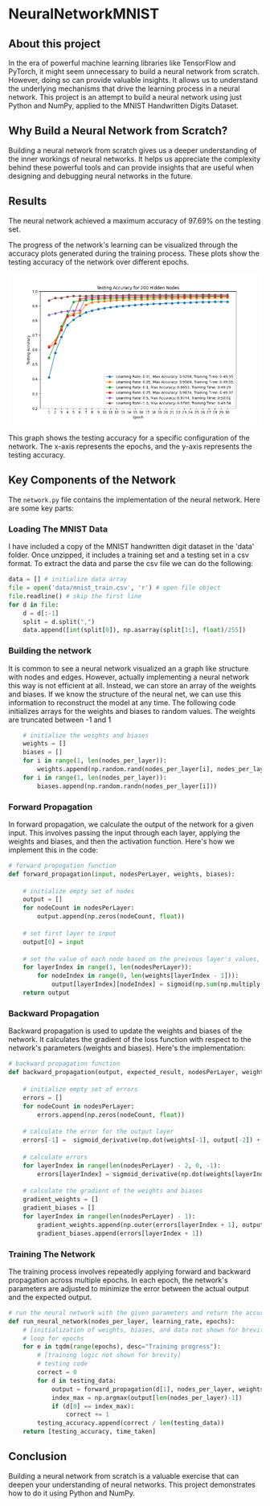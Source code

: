 # NeuralNetworkMNIST

## About this project

In the era of powerful machine learning libraries like TensorFlow and PyTorch, it might seem unnecessary to build a neural network from scratch. However, doing so can provide valuable insights. It allows us to understand the underlying mechanisms that drive the learning process in a neural network. This project is an attempt to build a neural network using just Python and NumPy, applied to the MNIST Handwritten Digits Dataset.

## Why Build a Neural Network from Scratch?

Building a neural network from scratch gives us a deeper understanding of the inner workings of neural networks. It helps us appreciate the complexity behind these powerful tools and can provide insights that are useful when designing and debugging neural networks in the future.

## Results

The neural network achieved a maximum accuracy of 97.69% on the testing set.

The progress of the network's learning can be visualized through the accuracy plots generated during the training process. These plots show the testing accuracy of the network over different epochs.

![Testing Accuracy With 200 Hidden Nodes:](graphs/Testing_Accuracy_200.png)

This graph shows the testing accuracy for a specific configuration of the network. The x-axis represents the epochs, and the y-axis represents the testing accuracy. 


## Key Components of the Network

The `network.py` file contains the implementation of the neural network. Here are some key parts:

### Loading The MNIST Data

I have included a copy of the MNIST handwritten digit dataset in the 'data' folder. Once unzipped, it includes a training set and a testing set in a csv format. To extract the data and parse the csv file we can do the following:

```python
data = [] # initialize data array
file = open('data/mnist_train.csv', 'r') # open file object
file.readline() # skip the first line
for d in file:
    d = d[:-1]
    split = d.split(",")
    data.append([int(split[0]), np.asarray(split[1:], float)/255])
```

### Building the network

It is common to see a neural network visualized an a graph like structure with nodes and edges. However, actually implementing a neural network this way is not efficient at all. Instead, we can store an array of the weights and biases. If we know the structure of the neural net, we can use this information to reconstruct the model at any time. The following code initializes arrays for the weights and biases to random values. The weights are truncated between -1 and 1

```python
    # initialize the weights and biases
    weights = []
    biases = []
    for i in range(1, len(nodes_per_layer)):
        weights.append(np.random.rand(nodes_per_layer[i], nodes_per_layer[i-1])*2 - 1)
    for i in range(1, len(nodes_per_layer)):
        biases.append(np.random.randn(nodes_per_layer[i]))

```

### Forward Propagation

In forward propagation, we calculate the output of the network for a given input. This involves passing the input through each layer, applying the weights and biases, and then the activation function. Here's how we implement this in the code:

```python
# forward propogation function
def forward_propagation(input, nodesPerLayer, weights, biases):

    # initialize empty set of nodes
    output = []
    for nodeCount in nodesPerLayer:
        output.append(np.zeros(nodeCount, float))
    
    # set first layer to input
    output[0] = input

    # set the value of each node based on the preivous layer's values, the weights and the biases.
    for layerIndex in range(1, len(nodesPerLayer)):
        for nodeIndex in range(0, len(weights[layerIndex - 1])):
            output[layerIndex][nodeIndex] = sigmoid(np.sum(np.multiply(output[layerIndex - 1], weights[layerIndex - 1][nodeIndex])) + biases[layerIndex-1][nodeIndex])
    return output
```

### Backward Propagation

Backward propagation is used to update the weights and biases of the network. It calculates the gradient of the loss function with respect to the network's parameters (weights and biases). Here's the implementation:

```python
# backward propagation function
def backward_propagation(output, expected_result, nodesPerLayer, weights, biases):

    # initialize empty set of errors
    errors = []
    for nodeCount in nodesPerLayer:
        errors.append(np.zeros(nodeCount, float))
    
    # calculate the error for the output layer
    errors[-1] =  sigmoid_derivative(np.dot(weights[-1], output[-2]) + biases[-1]) * sum_squared_difference_derivative(output[-1], expected_result)
    
    # calculate errors
    for layerIndex in range(len(nodesPerLayer) - 2, 0, -1):
        errors[layerIndex] = sigmoid_derivative(np.dot(weights[layerIndex - 1], output[layerIndex - 1]) + biases[layerIndex - 1]) * np.dot(errors[layerIndex + 1], weights[layerIndex])
    
    # calculate the gradient of the weights and biases
    gradient_weights = []
    gradient_biases = []
    for layerIndex in range(len(nodesPerLayer) - 1):
        gradient_weights.append(np.outer(errors[layerIndex + 1], output[layerIndex]))
        gradient_biases.append(errors[layerIndex + 1])
```

### Training The Network

The training process involves repeatedly applying forward and backward propagation across multiple epochs. In each epoch, the network's parameters are adjusted to minimize the error between the actual output and the expected output.

```python
# run the neural network with the given parameters and return the accuracies
def run_neural_network(nodes_per_layer, learning_rate, epochs):
    # [initialization of weights, biases, and data not shown for brevity]
    # loop for epochs
    for e in tqdm(range(epochs), desc="Training progress"):
        # [training logic not shown for brevity]
        # testing code
        correct = 0
        for d in testing_data:
            output = forward_propagation(d[1], nodes_per_layer, weights, biases)
            index_max = np.argmax(output[len(nodes_per_layer)-1])
            if (d[0] == index_max):
                correct += 1
        testing_accuracy.append(correct / len(testing_data))
    return [testing_accuracy, time_taken]
```


## Conclusion

Building a neural network from scratch is a valuable exercise that can deepen your understanding of neural networks. This project demonstrates how to do it using Python and NumPy.

